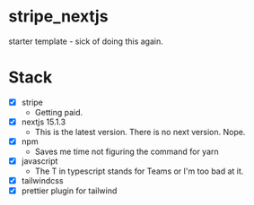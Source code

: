 # stripe_nextjs

starter template - sick of doing this again.

# Stack

- [x] stripe
  - Getting paid.
- [x] nextjs 15.1.3
  - This is the latest version. There is no next version. Nope.
- [x] npm
  - Saves me time not figuring the command for yarn
- [x] javascript
  - The T in typescript stands for Teams or I'm too bad at it.
- [x] tailwindcss
- [x] prettier plugin for tailwind
